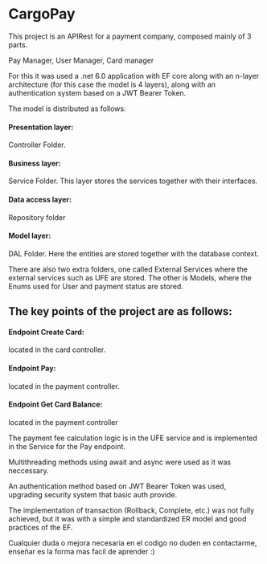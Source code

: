 # CargoPay

This project is an APIRest for a payment company, composed mainly of 3 parts.

Pay Manager,
User Manager,
Card manager

For this it was used a .net 6.0 application with EF core along with an n-layer architecture (for this case the model is 4 layers), along with an authentication system based on a JWT Bearer Token.

The model is distributed as follows:

#### Presentation layer:
Controller Folder.

#### Business layer:
Service Folder. This layer stores the services together with their interfaces.

#### Data access layer:
Repository folder

#### Model layer:
DAL Folder. Here the entities are stored together with the database context.

There are also two extra folders, one called External Services where the external services such as UFE are stored. The other is Models, where the Enums used for User and payment status are stored.

## The key points of the project are as follows:

#### Endpoint Create Card: 
located in the card controller.
#### Endpoint Pay: 
located in the payment controller.
#### Endpoint Get Card Balance: 
located in the payment controller

The payment fee calculation logic is in the UFE service and is implemented in the Service for the Pay endpoint.

Multithreading methods using await and async were used as it was neccessary.

An authentication method based on JWT Bearer Token was used, upgrading security system that basic auth provide.

The implementation of transaction (Rollback, Complete, etc.) was not fully achieved, but it was with a simple and standardized ER model and good practices of the EF.

Cualquier duda o mejora necesaria en el codigo no duden en contactarme, enseñar es la forma mas facil de aprender :)
